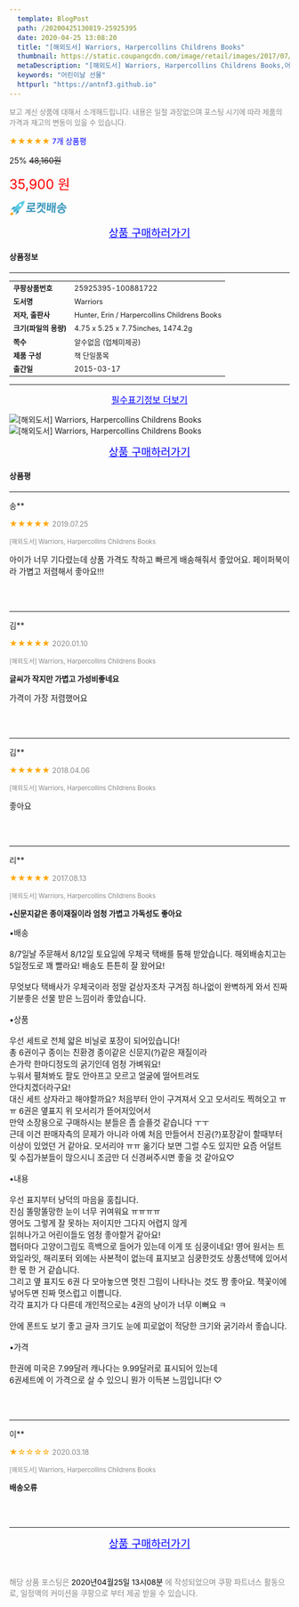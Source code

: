 ```yaml
---
  template: BlogPost
  path: /20200425130819-25925395
  date: 2020-04-25 13:08:20
  title: "[해외도서] Warriors, Harpercollins Childrens Books"
  thumbnail: https://static.coupangcdn.com/image/retail/images/2017/07/04/19/4/ead47850-f5b8-4562-9c3f-5e75580de7b4.jpg
  metaDescription: "[해외도서] Warriors, Harpercollins Childrens Books,어린이날 선물"
  keywords: "어린이날 선물"
  httpurl: "https://antnf3.github.io"
---
```

  
<span style="color: #888;font-size:0.8rem">보고 계신 상품에 대해서 소개해드립니다.
내용은 일절 과장없으며 포스팅 시기에 따라 제품의 가격과 재고의 변동이 있을 수 있습니다.</span>
  
<span style="color: orange;">★★★★★</span> <span style="color: blue;font-size: 0.85rem;">7개 상품평</span>

<span style="font-size: 0.9rem">25%</span> <span style="font-size: 0.9rem">~~48,160원~~</span>

<span style="color: red;font-size: 1.5rem;">35,900 원</span>

![로켓배송](/assets/rocket_logo.png)

<p align="center"><a href="http://me2.do/FpV6ka8F" style="font-size: 1.2rem; color: blue;">상품 구매하러가기</a></p>

#### 상품정보

---

|                  |                       |
| ---------------- | --------------------- |
| **<span style="font-size:0.8rem;">쿠팡상품번호</span>** | <span style="font-size:0.8rem;">25925395-100881722</span> |
| **<span style="font-size:0.8rem;">도서명</span>**    | <span style="font-size:0.8rem;">Warriors</span>        |
| **<span style="font-size:0.8rem;">저자, 출판사</span>**    | <span style="font-size:0.8rem;">Hunter, Erin / Harpercollins Childrens Books</span>        |
| **<span style="font-size:0.8rem;">크기(파일의 용량)</span>**    | <span style="font-size:0.8rem;">4.75 x 5.25 x 7.75inches, 1474.2g</span>        |
| **<span style="font-size:0.8rem;">쪽수</span>**    | <span style="font-size:0.8rem;">알수없음 (업체미제공)</span>        |
| **<span style="font-size:0.8rem;">제품 구성</span>**    | <span style="font-size:0.8rem;">책 단일품목</span>        |
| **<span style="font-size:0.8rem;">출간일</span>**    | <span style="font-size:0.8rem;">2015-03-17</span>        |


---

<p align="center"><a href="http://me2.do/FpV6ka8F" style="font-size: 1rem; color: blue;">필수표기정보 더보기</a></p>

![[해외도서] Warriors, Harpercollins Childrens Books](http://thumbnail9.coupangcdn.com/thumbnails/remote/q89/image/retail/images/2017/07/04/19/9/838b2f20-5e6a-42ad-8751-6659eff55dbd.jpg)
![[해외도서] Warriors, Harpercollins Childrens Books](http://thumbnail8.coupangcdn.com/thumbnails/remote/q89/image/retail-product-api/A00033815/2001384/3264989/CONTENT_IMAGE/coupang--Binding-Edition_A.jpg)

<p align="center"><a href="http://me2.do/FpV6ka8F" style="font-size: 1.2rem; color: blue;">상품 구매하러가기</a></p>

#### 상품평
  
---
  
송**
    
<span style="color: orange;">★★★★★</span> <span style="font-size:0.8rem;color: #888;">2019.07.25</span>
    
<span style="color: #888;font-size:0.7rem">[해외도서] Warriors, Harpercollins Childrens Books</span>
    

    
<span style="font-size: 0.9rem;">아이가 너무 기다렸는데 상품 가격도 착하고 빠르게 배송해줘서 좋았어요. 페이퍼북이라 가볍고 저렴해서 좋아요!!!</span>
    
<br>
<br>

---
  
김**
    
<span style="color: orange;">★★★★★</span> <span style="font-size:0.8rem;color: #888;">2020.01.10</span>
    
<span style="color: #888;font-size:0.7rem">[해외도서] Warriors, Harpercollins Childrens Books</span>
    
<span style="font-size:0.85rem">**글씨가 작지만 가볍고 가성비좋네요**</span>
    
<span style="font-size: 0.9rem;">가격이 가장 저렴했어요</span>
    
<br>
<br>

---
  
김**
    
<span style="color: orange;">★★★★★</span> <span style="font-size:0.8rem;color: #888;">2018.04.06</span>
    
<span style="color: #888;font-size:0.7rem">[해외도서] Warriors, Harpercollins Childrens Books</span>
    

    
<span style="font-size: 0.9rem;">좋아요</span>
    
<br>
<br>

---
  
리**
    
<span style="color: orange;">★★★★★</span> <span style="font-size:0.8rem;color: #888;">2017.08.13</span>
    
<span style="color: #888;font-size:0.7rem">[해외도서] Warriors, Harpercollins Childrens Books</span>
    
<span style="font-size:0.85rem">**•신문지같은 종이재질이라 엄청 가볍고 가독성도 좋아요**</span>
    
<span style="font-size: 0.9rem;">•배송 <br/><br/>8/7일날 주문해서 8/12일 토요일에 우체국 택배를 통해 받았습니다. 해외배송치고는 5일정도로 꽤 빨라요! 배송도 튼튼히 잘 왔어요!<br/><br/>무엇보다 택배사가 우체국이라 정말 겉상자조차 구겨짐 하나없이 완벽하게 와서 진짜 기분좋은 선물 받은 느낌이라 좋았습니다. <br/><br/>•상품 <br/><br/>우선 세트로 전체 얇은 비닐로 포장이 되어있습니다! <br/>총 6권이구 종이는 친환경 종이같은 신문지(?)같은 재질이라<br/>손가락 한마디정도의 굵기인데 엄청 가벼워요! <br/>누워서 펼쳐봐도 팔도 안아프고 모르고 얼굴에 떨어트려도 <br/>안다치겠더라구요! <br/>대신 세트 상자라고 해야할까요? 처음부터 안이 구겨져서 오고  모서리도 찍혀오고 ㅠㅠ 6권은 옆표지 위 모서리가 뜯어저있어서 <br/>만약 소장용으로 구매하시는 분들은 좀 슬플것 같습니다 ㅜㅜ <br/>근데 이건 판매자측의 문제가 아니라 아예 처음 만들어서 진공(?)포장같이 할때부터 이상이 있었던 거 같아요. 모서리야 ㅠㅠ 옮기다 보면 그럴 수도 있지만 요즘 어덜트 및 수집가분들이 많으시니 조금만 더 신경써주시면 좋을 것 같아요♡ <br/><br/>•내용 <br/><br/>우선 표지부터 냥덕의 마음을 훔칩니다. <br/>진심 똘망똘망한 눈이 너무 귀여워요 ㅠㅠㅠㅠ <br/>영어도 그렇게 잘 못하는 저이지만 그다지 어렵지 않게 <br/>읽혀나가고 어린이들도 엄청 좋아할거 같아요! <br/>챕터마다 고양이그림도 흑백으로 들어가 있는데 이게 또 심쿵이네요! 영어 원서는 트와일라잇, 해리포터 외에는 사본적이 없는데 표지보고 심쿵한것도 상품선택에 있어서 한 몫 한 거 같습니다. <br/>그리고 옆 표지도 6권 다 모아놓으면 멋진 그림이 나타나는 것도 짱 좋아요. 책꽃이에 넣어두면 진짜 멋스럽고 이쁩니다. <br/>각각 표지가 다 다른데 개인적으로는 4권의 냥이가 너무 이뻐요 ㅋ<br/><br/>안에 폰트도 보기 좋고 글자 크기도 눈에 피로없이 적당한 크기와 굵기라서 좋습니다. <br/><br/>•가격<br/><br/>한권에 미국은 7.99달러 캐나다는 9.99달러로 표시되어 있는데<br/>6권세트에 이 가격으로 살 수 있으니 뭔가 이득본 느낌입니다! ♡</span>
    
<br>
<br>

---
  
이**
    
<span style="color: orange;">★☆☆☆☆</span> <span style="font-size:0.8rem;color: #888;">2020.03.18</span>
    
<span style="color: #888;font-size:0.7rem">[해외도서] Warriors, Harpercollins Childrens Books</span>
    
<span style="font-size:0.85rem">**배송오류**</span>
    

    
<br>
<br>


  
---
  
<p align="center"><a href="http://me2.do/FpV6ka8F" style="font-size: 1.2rem; color: blue;">상품 구매하러가기</a></p>
  
<br>
  
<span style="font-size: 0.85rem; color: #888;">해당 상품 포스팅은 <span style="color: #000;"> 2020년04월25일 13시08분 </span> 에 작성되었으며 쿠팡 파트너스 활동으로, 일정액의 커미션을 쿠팡으로 부터 제공 받을 수 있습니다.</span>